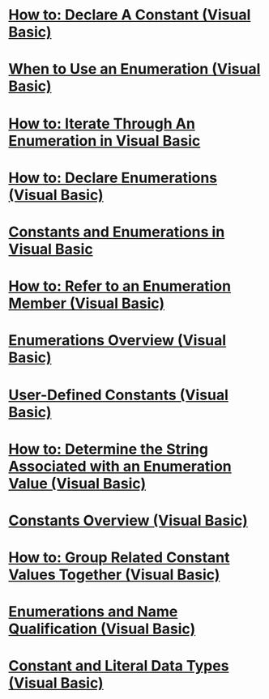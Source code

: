 # [How to: Declare A Constant (Visual Basic)](how-to-declare-a-constant.md)
# [When to Use an Enumeration (Visual Basic)](when-to-use-an-enumeration.md)
# [How to: Iterate Through An Enumeration in Visual Basic](how-to-iterate-through-an-enumeration.md)
# [How to: Declare Enumerations (Visual Basic)](how-to-declare-enumerations.md)
# [Constants and Enumerations in Visual Basic](index.md)
# [How to: Refer to an Enumeration Member (Visual Basic)](how-to-refer-to-an-enumeration-member.md)
# [Enumerations Overview (Visual Basic)](enumerations-overview.md)
# [User-Defined Constants (Visual Basic)](user-defined-constants.md)
# [How to: Determine the String Associated with an Enumeration Value (Visual Basic)](how-to-determine-the-string-associated-with-an-enumeration-value.md)
# [Constants Overview (Visual Basic)](constants-overview.md)
# [How to: Group Related Constant Values Together (Visual Basic)](how-to-group-related-constant-values-together.md)
# [Enumerations and Name Qualification (Visual Basic)](enumerations-and-name-qualification.md)
# [Constant and Literal Data Types (Visual Basic)](constant-and-literal-data-types.md)
